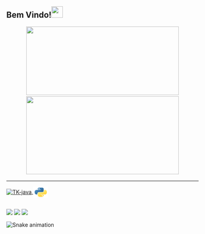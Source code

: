 ## Bem Vindo!<img src = "https://media.giphy.com/media/hvRJCLFzcasrR4ia7z/giphy.gif" height="30" width="30"> </h1>


<div align="center">
  <a href="https://github.com/VitorBCC007">
  <img height="180" width="400" src="https://github-readme-stats.vercel.app/api?username=VitorBCC007&show_icons=true&theme=radical&include_all_commits=true&count_private=true"/>
  <img height="205" width="400" src="https://github-readme-stats.vercel.app/api/top-langs/?username=VitorBCC007&layout=compact&langs_count=7&theme=radical"/>
</div>
<div style="display: inline_block">
 <hr>
  <img align="center" alt="TK-java" height="40" width="40" src="https://cdn.jsdelivr.net/gh/devicons/devicon/icons/java/java-original-wordmark.svg" />
  <img align="center" alt="Tk-python" height="30" width="40" src="https://raw.githubusercontent.com/devicons/devicon/master/icons/python/python-original.svg">

 
</div>
  
  ##
 
<div> 
  
  <a href="https://www.instagram.com/joaovitormendesborges2020/" target="_blank"><img src="https://img.shields.io/badge/-Instagram-%23E4405F?style=for-the-badge&logo=instagram&logoColor=white" target="_blank"></a>
  <a href = "https://api.whatsapp.com/send/?phone=5564992141203&text&app_absent=0"><img src="https://img.shields.io/badge/WhatsApp-25D366?style=for-the-badge&logo=whatsapp&logoColor=white"></a>
   <a href = "mailto:joaovitormendesborges@gmail.com"><img src="https://img.shields.io/badge/-Gmail-%23333?style=for-the-badge&logo=gmail&logoColor=white" target="_blank"></a>
  

  ![Snake animation](https://github.com/VitorBCC007/VitorBCC007/blob/output/github-contribution-grid-snake.svg)
 
</div>
